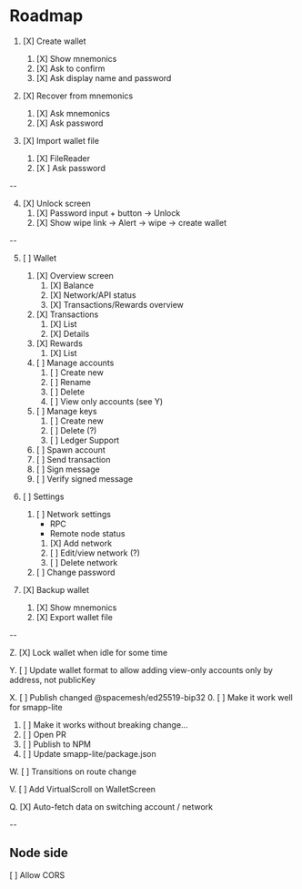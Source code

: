 # Roadmap

1. [X] Create wallet
   1. [X] Show mnemonics
   2. [X] Ask to confirm
   3. [X] Ask display name and password

2. [X] Recover from mnemonics
   1. [X] Ask mnemonics
   2. [X] Ask password

3. [X] Import wallet file
   1. [X] FileReader
   2. [X ] Ask password

--

4. [X] Unlock screen
   1. [X] Password input + button -> Unlock
   2. [X] Show wipe link -> Alert -> wipe -> create wallet

--

5. [ ] Wallet
   1. [X] Overview screen
      1. [X] Balance
      2. [X] Network/API status
      3. [X] Transactions/Rewards overview
   2. [X] Transactions
      1. [X] List
      2. [X] Details
   3. [X] Rewards
      1. [X] List
   4. [ ] Manage accounts
      1. [ ] Create new
      2. [ ] Rename
      3. [ ] Delete
      4. [ ] View only accounts (see Y)
   5. [ ] Manage keys
      1. [ ] Create new
      2. [ ] Delete (?)
      3. [ ] Ledger Support
   6. [ ] Spawn account
   7. [ ] Send transaction
   8. [ ] Sign message
   9. [ ] Verify signed message

6. [ ] Settings
   1. [ ] Network settings
      - RPC
      - Remote node status
      1. [X] Add network
      2. [ ] Edit/view network (?)
      3. [ ] Delete network
   2. [ ] Change password

7. [X] Backup wallet
   1. [X] Show mnemonics
   2. [X] Export wallet file

--

Z. [X] Lock wallet when idle for some time

Y. [ ] Update wallet format to allow adding view-only accounts only by address, not publicKey

X. [ ] Publish changed @spacemesh/ed25519-bip32
   0. [ ] Make it work well for smapp-lite
   1. [ ] Make it works without breaking change...
   2. [ ] Open PR
   3. [ ] Publish to NPM
   4. [ ] Update smapp-lite/package.json

W. [ ] Transitions on route change

V. [ ] Add VirtualScroll on WalletScreen

Q. [X] Auto-fetch data on switching account / network



--

## Node side

[ ]  Allow CORS
